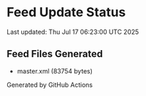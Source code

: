 # Feed Update Status
Last updated: Thu Jul 17 06:23:00 UTC 2025

## Feed Files Generated
- master.xml (83754 bytes)

Generated by GitHub Actions
